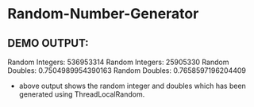 # Random-Number-Generator

## DEMO OUTPUT:
Random Integers: 536953314
Random Integers: 25905330
Random Doubles: 0.7504989954390163
Random Doubles: 0.7658597196204409

* above output shows the random integer and doubles which has been generated using ThreadLocalRandom.
